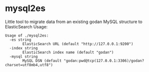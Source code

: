 # mysql2es
Little tool to migrate data from an existing godan MySQL structure to ElasticSearch
Usage:
```
Usage of ./mysql2es:
  -es string
    	ElasticSearch URL (default "http://127.0.0.1:9200")
  -index string
    	ElasticSearch index name (default "godan")
  -mysql string
    	MySQL DSN (default "godan:pwd@tcp(127.0.0.1:3306)/godan?charset=utf8mb4,utf8")
```
